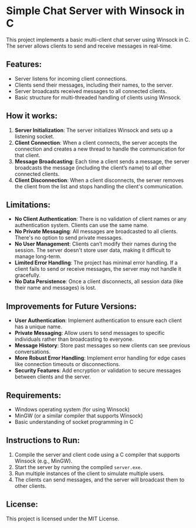 # Simple Chat Server with Winsock in C

This project implements a basic multi-client chat server using Winsock in C. The server allows clients to send and receive messages in real-time.

## Features:
- Server listens for incoming client connections.
- Clients send their messages, including their names, to the server.
- Server broadcasts received messages to all connected clients.
- Basic structure for multi-threaded handling of clients using Winsock.

## How it works:
1. **Server Initialization**: The server initializes Winsock and sets up a listening socket.
2. **Client Connection**: When a client connects, the server accepts the connection and creates a new thread to handle the communication for that client.
3. **Message Broadcasting**: Each time a client sends a message, the server broadcasts the message (including the client’s name) to all other connected clients.
4. **Client Disconnection**: When a client disconnects, the server removes the client from the list and stops handling the client's communication.

## Limitations:
- **No Client Authentication**: There is no validation of client names or any authentication system. Clients can use the same name.
- **No Private Messaging**: All messages are broadcasted to all clients. There's no option to send private messages.
- **No User Management**: Clients can’t modify their names during the session. The server doesn't store user data, making it difficult to manage long-term.
- **Limited Error Handling**: The project has minimal error handling. If a client fails to send or receive messages, the server may not handle it gracefully.
- **No Data Persistence**: Once a client disconnects, all session data (like their name and messages) is lost.

## Improvements for Future Versions:
- **User Authentication**: Implement authentication to ensure each client has a unique name.
- **Private Messaging**: Allow users to send messages to specific individuals rather than broadcasting to everyone.
- **Message History**: Store past messages so new clients can see previous conversations.
- **More Robust Error Handling**: Implement error handling for edge cases like connection timeouts or disconnections.
- **Security Features**: Add encryption or validation to secure messages between clients and the server.

## Requirements:
- Windows operating system (for using Winsock)
- MinGW (or a similar compiler that supports Winsock)
- Basic understanding of socket programming in C

## Instructions to Run:
1. Compile the server and client code using a C compiler that supports Winsock (e.g., MinGW).
2. Start the server by running the compiled `server.exe`.
3. Run multiple instances of the client to simulate multiple users.
4. The clients can send messages, and the server will broadcast them to other clients.

## License:
This project is licensed under the MIT License.
